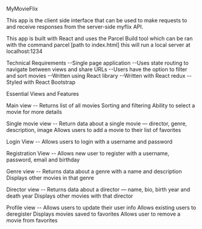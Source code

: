 MyMovieFlix

This app is the client side interface that can be used to make requests to and receive responses from the server-side myflix API.

This app is built with React and uses the Parcel Build tool which can be ran with the command parcel [path to index.html] this will run a local server at localhost:1234

Technical Requirements 
--Single page application 
--Uses state routing to navigate between views and share URLs 
--Users have the option to filter and sort movies 
--Written using React library 
--Written with React redux 
--Styled with React Bootstrap

Essential Views and Features

Main view --
Returns list of all movies 
Sorting and filtering 
Ability to select a movie for more details

Single movie view --
Return data about a single movie — director, genre, description, image 
Allows users to add a movie to their list of favorites

Login View --
Allows users to login with a username and password

Registration View --
Allows new user to register with a username, password, email and birthday

Genre view --
Returns data about a genre with a name and description 
Displays other movies in that genre

Director view --
Returns data about a director — name, bio, birth year and death year 
Displays other movies with that director

Profile view --
Allows users to update their user info Allows existing users to deregister 
Displays movies saved to favorites Allows user to remove a movie from favorites
